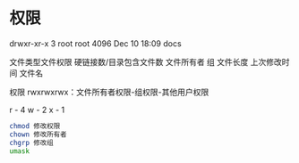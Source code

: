 # 权限

drwxr-xr-x 3 root root 4096 Dec 10 18:09 docs

文件类型文件权限 硬链接数/目录包含文件数 文件所有者 组 文件长度 上次修改时间 文件名

权限 rwxrwxrwx：文件所有者权限-组权限-其他用户权限

r - 4
w - 2
x - 1

```bash
chmod 修改权限
chown 修改所有者
chgrp 修改组
umask
```
